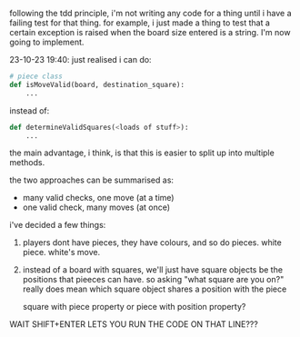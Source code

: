 following the tdd principle, i'm not writing any code for a thing until i have a failing test for that thing. for example, i just made a thing to test that a certain exception is raised when the board size entered is a string. I'm now going to implement.

23-10-23 19:40: 
just realised i can do:
```python
# piece class
def isMoveValid(board, destination_square):
	... 
```
instead of:
```python
def determineValidSquares(<loads of stuff>):
	...
```
the main advantage, i think, is that this is easier to split up into multiple methods.

the two approaches can be summarised as:
- many valid checks, one move (at a time)
- one valid check, many moves (at once)

i've decided a few things:
1. players dont have pieces, they have colours, and so do pieces. white piece. white's move.
2. instead of a board with squares, we'll just have square objects be the positions that pieeces can have.
   so asking "what square are you on?" really does mean which square object shares a position with the piece


   square with piece property 
   or piece with position property?



WAIT SHIFT+ENTER LETS YOU RUN THE CODE ON THAT LINE???